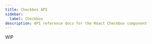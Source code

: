 ```yaml
---
title: Checkbox API
sidebar:
  label: Checkbox
description: API reference docs for the React Checkbox component
---
```


<!-- TODO: Get api from @hrc/input -->

WIP
